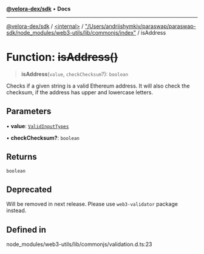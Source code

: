 [**@velora-dex/sdk**](../../../../README.md) • **Docs**

***

[@velora-dex/sdk](../../../../globals.md) / [\<internal\>](../../../README.md) / ["/Users/andriishymkiv/paraswap/paraswap-sdk/node\_modules/web3-utils/lib/commonjs/index"](../README.md) / isAddress

# Function: ~~isAddress()~~

> **isAddress**(`value`, `checkChecksum`?): `boolean`

Checks if a given string is a valid Ethereum address. It will also check the checksum, if the address has upper and lowercase letters.

## Parameters

• **value**: [`ValidInputTypes`](../../../type-aliases/ValidInputTypes.md)

• **checkChecksum?**: `boolean`

## Returns

`boolean`

## Deprecated

Will be removed in next release. Please use `web3-validator` package instead.

## Defined in

node\_modules/web3-utils/lib/commonjs/validation.d.ts:23
